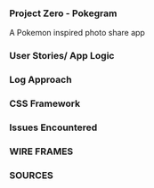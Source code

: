 ### Project Zero - Pokegram
A Pokemon inspired photo share app


### User Stories/ App Logic


### Log Approach


### CSS Framework


### Issues Encountered


### WIRE FRAMES


### SOURCES